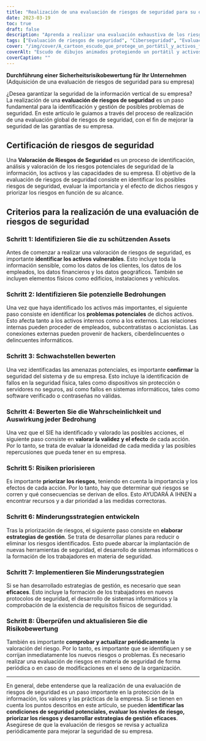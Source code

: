 ```yaml
---
title: "Realización de una evaluación de riesgos de seguridad para su organización"
date: 2023-03-19
toc: true
draft: false
description: "Aprenda a realizar una evaluación exhaustiva de los riesgos de seguridad para proteger la información y los activos sensibles de su organización."
tags: ["Evaluación de riesgos de seguridad", "Ciberseguridad", "Evaluación de vulnerabilidades", "Identificación de amenazas", "Gestión de riesgos", "Estrategias de mitigación", "Seguridad física", "Seguridad de la información", "Protección de activos", "Protección de datos", "Priorización de riesgos", "Protocolos de seguridad", "Sistemas informáticos", "Formación de empleados", "Revisión de la evaluación de riesgos", "Amenazas internas", "Amenazas externas", "Amenazas a la seguridad", "Prevención de filtraciones de datos", "Análisis de riesgos"].
cover: "/img/cover/A_cartoon_escudo_que_protege_un_portátil_y_activos_físicos.png"
coverAlt: "Escudo de dibujos animados protegiendo un portátil y activos físicos con una lupa identificando riesgos".
coverCaption: ""
---
```


**Durchführung einer Sicherheitsrisikobewertung für Ihr Unternehmen** (Adquisición de una evaluación de riesgos de seguridad para su empresa)
 
 ¿Desea garantizar la seguridad de la información vertical de su empresa? La realización de una **evaluación de riesgos de seguridad** es un paso fundamental para la identificación y gestión de posibles problemas de seguridad. En este artículo le guiamos a través del proceso de realización de una evaluación global de riesgos de seguridad, con el fin de mejorar la seguridad de las garantías de su empresa.
 
 ## Certificación de riesgos de seguridad
 
 Una **Valoración de Riesgos de Seguridad** es un proceso de identificación, análisis y valoración de los riesgos potenciales de seguridad de la información, los activos y las capacidades de su empresa. El objetivo de la evaluación de riesgos de seguridad consiste en identificar los posibles riesgos de seguridad, evaluar la importancia y el efecto de dichos riesgos y priorizar los riesgos en función de su alcance.
 
 ## Criterios para la realización de una evaluación de riesgos de seguridad
 
 ### Schritt 1: Identifizieren Sie die zu schützenden Assets
 
 Antes de comenzar a realizar una valoración de riesgos de seguridad, es importante **identificar los activos vulnerables**. Esto incluye toda la información sensible, como los datos de los clientes, los datos de los empleados, los datos financieros y los datos geográficos. También se incluyen elementos físicos como edificios, instalaciones y vehículos.
 
 ### Schritt 2: Identifizieren Sie potenzielle Bedrohungen
 
 Una vez que haya identificado los activos más importantes, el siguiente paso consiste en identificar los **problemas potenciales** de dichos activos. Esto afecta tanto a los activos internos como a los externos. Las relaciones internas pueden proceder de empleados, subcontratistas o accionistas. Las conexiones externas pueden provenir de hackers, ciberdelincuentes o delincuentes informáticos.
 
 ### Schritt 3: Schwachstellen bewerten
 
 Una vez identificadas las amenazas potenciales, es importante **confirmar** la seguridad del sistema y de su empresa. Esto incluye la identificación de fallos en la seguridad física, tales como dispositivos sin protección o servidores no seguros, así como fallos en sistemas informáticos, tales como software verificado o contraseñas no válidas.
 
 ### Schritt 4: Bewerten Sie die Wahrscheinlichkeit und Auswirkung jeder Bedrohung
 
 Una vez que el SIE ha identificado y valorado las posibles acciones, el siguiente paso consiste en **valorar la validez y el efecto** de cada acción. Por lo tanto, se trata de evaluar la idoneidad de cada medida y las posibles repercusiones que pueda tener en su empresa.
 
 ### Schritt 5: Risiken priorisieren
 
 Es importante **priorizar los riesgos**, teniendo en cuenta la importancia y los efectos de cada acción. Por lo tanto, hay que determinar qué riesgos se corren y qué consecuencias se derivan de ellos. Esto AYUDARÁ A IHNEN a encontrar recursos y a dar prioridad a las medidas correctoras.
 
 ### Schritt 6: Minderungsstrategien entwickeln
 
 Tras la priorización de riesgos, el siguiente paso consiste en **elaborar estrategias de gestión**. Se trata de desarrollar planes para reducir o eliminar los riesgos identificados. Esto puede abarcar la implantación de nuevas herramientas de seguridad, el desarrollo de sistemas informáticos o la formación de los trabajadores en materia de seguridad.
 
 ### Schritt 7: Implementieren Sie Minderungsstrategien
 
 Si se han desarrollado estrategias de gestión, es necesario que sean **eficaces**. Esto incluye la formación de los trabajadores en nuevos protocolos de seguridad, el desarrollo de sistemas informáticos y la comprobación de la existencia de requisitos físicos de seguridad.
 
 ### Schritt 8: Überprüfen und aktualisieren Sie die Risikobewertung
 
 También es importante **comprobar y actualizar periódicamente** la valoración del riesgo. Por lo tanto, es importante que se identifiquen y se corrijan inmediatamente los nuevos riesgos o problemas. Es necesario realizar una evaluación de riesgos en materia de seguridad de forma periódica o en caso de modificaciones en el seno de la organización.
 
 ______
 
 En general, debe entenderse que la realización de una evaluación de riesgos de seguridad es un paso importante en la protección de la información, los valores y las prácticas de la empresa. Si se tienen en cuenta los puntos descritos en este artículo, se pueden **identificar las condiciones de seguridad potenciales, evaluar los niveles de riesgo, priorizar los riesgos y desarrollar estrategias de gestión eficaces**. Asegúrese de que la evaluación de riesgos se revisa y actualiza periódicamente para mejorar la seguridad de su empresa.

